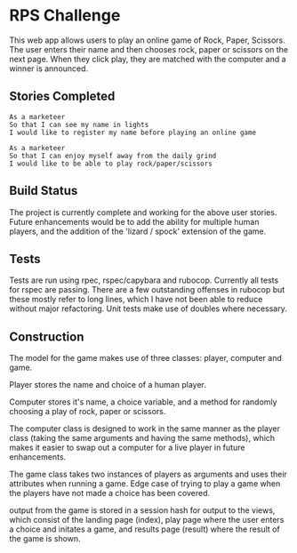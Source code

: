 # RPS Challenge
This web app allows users to play an online game of Rock, Paper, Scissors. The user enters their name and then chooses rock, paper or scissors on the next page. When they click play, they are matched with the computer and a winner is announced.

## Stories Completed
```
As a marketeer
So that I can see my name in lights
I would like to register my name before playing an online game

As a marketeer
So that I can enjoy myself away from the daily grind
I would like to be able to play rock/paper/scissors
```

## Build Status
The project is currently complete and working for the above user stories. Future enhancements would be to add the ability for multiple human players, and the addition of the 'lizard / spock' extension of the game.

## Tests
Tests are run using rpec, rspec/capybara and rubocop. Currently all tests for rspec are passing. There are a few outstanding offenses in rubocop but these mostly refer to long lines, which I have not been able to reduce without major refactoring. Unit tests make use of doubles where necessary.

## Construction
The model for the game makes use of three classes: player, computer and game.

Player stores the name and choice of a human player. 

Computer stores it's name, a choice variable, and a method for randomly choosing a play of rock, paper or scissors.

The computer class is designed to work in the same manner as the player class (taking the same arguments and having the same methods), which makes it easier to swap out a computer for a live player in future enhancements.

The game class takes two instances of players as arguments and uses their attributes when running a game. Edge case of trying to play a game when the players have not made a choice has been covered.

output from the game is stored in a session hash for output to the views, which consist of the landing page (index), play page where the user enters a choice and initates a game, and results page (result) where the result of the game is shown.
